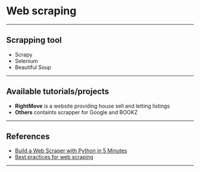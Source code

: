 # Web scraping
***

## Scrapping tool
- Scrapy
- Selenium
- Beautiful Soup
***

## Available tutorials/projects
  - **RightMove** is a website providing house sell and letting listings<br>
  - **Others** containts scrapper for Google and BOOKZ
***

## References
- [Build a Web Scraper with Python in 5 Minutes](https://www.kdnuggets.com/2022/02/build-web-scraper-python-5-minutes.html)
- [Best practices for web scraping](https://www.zyte.com/learn/web-scraping-best-practices/)
***
